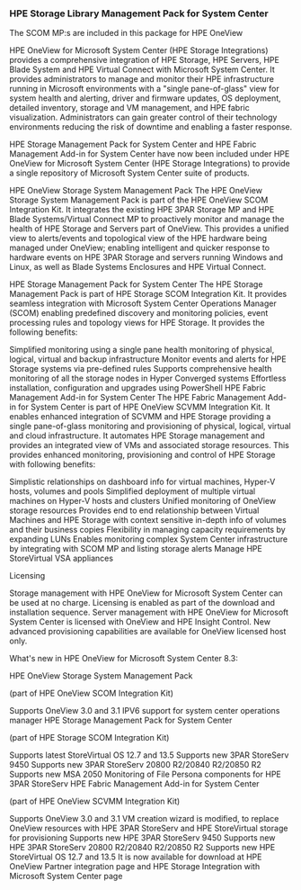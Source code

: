 ﻿### HPE Storage Library Management Pack for System Center
The SCOM MP:s are included in this package for HPE OneView

HPE OneView for Microsoft System Center (HPE Storage Integrations) provides a comprehensive integration of HPE Storage, HPE Servers, HPE Blade System and HPE Virtual Connect with Microsoft System Center.  It provides administrators to manage and monitor their HPE infrastructure running in Microsoft environments with a "single pane-of-glass" view for system health and alerting, driver and firmware updates, OS deployment, detailed inventory, storage and VM management, and HPE fabric visualization.  Administrators can gain greater control of their technology environments reducing the risk of downtime and enabling a faster response.

HPE Storage Management Pack for System Center and HPE Fabric Management Add-in for System Center have now been included under HPE OneView for Microsoft System Center (HPE Storage Integrations) to provide a single repository of Microsoft System Center suite of products.

HPE OneView Storage System Management Pack
The HPE OneView Storage System Management Pack is part of the HPE OneView SCOM Integration Kit. It integrates the existing HPE 3PAR Storage MP and HPE Blade Systems/Virtual Connect MP to proactively monitor and manage the health of HPE Storage and Servers part of OneView. This provides a unified view to alerts/events and topological view of the HPE hardware being managed under OneView; enabling intelligent and quicker response to hardware events on HPE 3PAR Storage and servers running Windows and Linux, as well as Blade Systems Enclosures and HPE Virtual Connect.

HPE Storage Management Pack for System Center
The HPE Storage Management Pack is part of HPE Storage SCOM Integration Kit. It provides seamless integration with Microsoft System Center Operations Manager (SCOM) enabling predefined discovery and monitoring policies, event processing rules and topology views for HPE Storage. It provides the following benefits:

Simplified monitoring using a single pane health monitoring of physical, logical, virtual and backup infrastructure
Monitor events and alerts for HPE Storage systems via pre-defined rules
Supports comprehensive health monitoring of all the storage nodes in Hyper Converged systems
Effortless installation, configuration and upgrades using PowerShell
HPE Fabric Management Add-in for System Center
The HPE Fabric Management Add-in for System Center is part of HPE OneView SCVMM Integration Kit. It enables enhanced integration of SCVMM and HPE Storage providing a single pane-of-glass monitoring and provisioning of physical, logical, virtual and cloud infrastructure. It automates HPE Storage management and provides an integrated view of VMs and associated storage resources. This provides enhanced monitoring, provisioning and control of HPE Storage with following benefits:

Simplistic relationships on dashboard info for virtual machines, Hyper-V hosts, volumes and pools
Simplified deployment of multiple virtual machines on Hyper-V hosts and clusters
Unified monitoring of OneView storage resources
Provides end to end relationship between Virtual Machines and HPE Storage with context sensitive in-depth info of volumes and their business copies
Flexibility in managing capacity requirements by expanding LUNs
Enables monitoring complex System Center infrastructure by integrating with SCOM MP and listing storage alerts
Manage HPE StoreVirtual VSA appliances
 

Licensing

Storage management with HPE OneView for Microsoft System Center can be used at no charge. Licensing is enabled as part of the download and installation sequence.
Server management with HPE OneView for Microsoft System Center is licensed with OneView and HPE Insight Control. New advanced provisioning capabilities are available for OneView licensed host only.
 

What's new in HPE OneView for Microsoft System Center 8.3:

HPE OneView Storage System Management Pack

(part of HPE OneView SCOM Integration Kit)

Supports OneView 3.0 and 3.1
IPV6 support for system center operations manager
HPE Storage Management Pack for System Center

(part of HPE Storage SCOM Integration Kit)

Supports latest StoreVirtual OS 12.7 and 13.5
Supports new 3PAR StoreServ 9450
Supports new 3PAR StoreServ 20800 R2/20840 R2/20850 R2
Supports new MSA 2050
Monitoring of File Persona components for HPE 3PAR StoreServ
HPE Fabric Management Add-in for System Center

(part of HPE OneView SCVMM Integration Kit)

Supports OneView 3.0 and 3.1
VM creation wizard is modified, to replace OneView resources with HPE 3PAR StoreServ and HPE StoreVirtual storage for provisioning
Supports new HPE 3PAR StoreServ 9450
Supports new HPE 3PAR StoreServ 20800 R2/20840 R2/20850 R2
Supports new HPE StoreVirtual OS 12.7 and 13.5
It is now available for download at HPE OneView Partner integration page and HPE Storage Integration with Microsoft System Center page